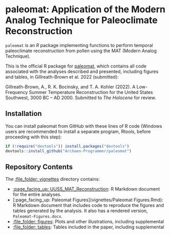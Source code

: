 # paleomat: Application of the Modern Analog Technique for Paleoclimate Reconstruction

`paleomat` is an *R* package implementing functions to perform
temporal paleoclimate reconstruction from pollen using the
MAT (Modern Analog Technique).

This is the official R package for [paleomat](https://github.com/Archaeo-Programmer/paleomat), 
which contains all code associated with the analyses described and presented, including figures and tables, in Gillreath-Brown et al. 2022 (submitted): 

Gillreath-Brown, A., R. K. Bocinsky, and T. A. Kohler (2022). A Low-Frequency Summer Temperature Reconstruction for the United 
    States Southwest, 3000 BC – AD 2000. Submitted to *The Holocene* for review.

## Installation

You can install paleomat from GitHub with these lines of R code (Windows users are recommended to install a separate program, Rtools, before proceeding with this step):

``` r
if (!require("devtools")) install.packages("devtools")
devtools::install_github("Archaeo-Programmer/paleomat")
```

## Repository Contents

The [:file\_folder: vignettes](vignettes) directory contains:

  - [:page\_facing\_up: UUSS_MAT_Reconstruction](vignettes/UUSS_MAT_Reconstruction.Rmd): R
    Markdown document for the entire analyses.
  - [:page\_facing\_up: Paleomat Figures](vignettes/Paleomat Figures.Rmd): R
    Markdown document that includes code to reproduce the figures and tables 
    generated by the analysis. It also has a rendered version, `Paleomat-Figures.docx`.
  - [:file\_folder: figures](vignettes/figures): Plots and other
    illustrations, including supplemental
  - [:file\_folder: tables](vignettes/tables): Tables included in 
    the paper, including supplemental
